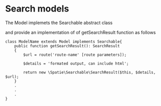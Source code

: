 # Search models 

The Model implemets the Searchable abstract class

and provide an implementation of of getSearchResult function as follows

```
class ModelName extends Model implements Searchable{
    public function getSearchResult(): SearchResult
    {
        $url = route('route-name' [route parameters]);

        $details = 'formated output, can include html';

        return new \Spatie\Searchable\SearchResult($this, $details, $url);
    }
    .
    .
    .
}

```

